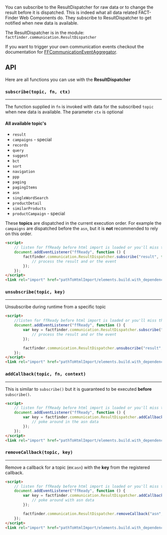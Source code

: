 You can subscribe to the ResultDispatcher for raw data or to change the
result before it is dispatched. This is indeed what all
data related FACT-Finder Web Components do. They subscribe to
ResultDispatcher to get notified when new data is available.

The ResultDispatcher is in the module:
`factfinder.communication.ResultDispatcher`

If you want to trigger your own communication events checkout the
documentation for
[FFCommunicationEventAggregator](api/core-event-aggregator#tab=docs).

## API
Here are all functions you can use with the **ResultDispatcher** 

### `subscribe(topic, fn, ctx)`
___
The function supplied in `fn` is invoked with data for the subscribed
`topic` when new data is available. The parameter `ctx` is optional

#### All available topic's    
* `result`
* `campaigns` - special
* `records`
* `query`
* `suggest`
* `bct`
* `sort`
* `navigation`
* `ppp`
* `paging`
* `pagingItems`
* `asn`
* `singleWordSearch`
* `productDetail`
* `similarProducts`
* `productCampaign` - special

These **topics** are dispatched in the current execution order.
For example the `campaigns` are dispatched before the `asn`, but it is
**not** recommended to rely on this order.

```html
<script>
    // listen for ffReady before html import is loaded or you'll miss the event
    document.addEventListener("ffReady", function () {
        factfinder.communication.ResultDispatcher.subscribe("result", function (resultData, event) {
            // process the result and or the event
        });
    });
</script>
<link rel="import" href="pathToHtmlImport/elements.build.with_dependencies.html">
```    

### `unsubscribe(topic, key)`
___
Unsubscribe during runtime from a specific topic
```html
<script>
    //listen for ffReady before html import is loaded or you'll miss the event
    document.addEventListener("ffReady", function () {
        var key = factfinder.communication.ResultDispatcher.subscribe("result", function (resultData, event) {
            // process the result and or the event
        });

        factfinder.communication.ResultDispatcher.unsubscribe("result", key);
    });
</script>
<link rel="import" href="pathToHtmlImport/elements.build.with_dependencies.html">
```

### `addCallback(topic, fn, context)`
___
This is similar to `subscribe()` but it is guaranteed to be executed
**before** `subscribe()`.
```html
<script>
    // listen for ffReady before html import is loaded or you'll miss the event
    document.addEventListener("ffReady", function () {
        var key = factfinder.communication.ResultDispatcher.addCallback("asn", function (asnData) {
            // poke around in the asn data
        });
    });
</script>
<link rel="import" href="pathToHtmlImport/elements.build.with_dependencies.html">
```

### `removeCallback(topic, key)`
___
Remove a callback for a topic (ex:`asn`) with the **key** from the
registered callback.
```html
<script>
    // listen for ffReady before html import is loaded or you'll miss the event
    document.addEventListener("ffReady", function () {
        var key = factfinder.communication.ResultDispatcher.addCallback("asn", function (asnData) {
            // poke around with asn data
        });

        factfinder.communication.ResultDispatcher.removeCallback("asn", key);
    });
</script>
<link rel="import" href="pathToHtmlImport/elements.build.with_dependencies.html">
```
